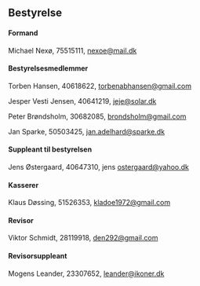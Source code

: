 ## Bestyrelse

#### Formand

Michael Nexø, 75515111, nexoe@mail.dk

#### Bestyrelsesmedlemmer

Torben Hansen, 40618622, torbenabhansen@gmail.com

Jesper Vesti Jensen, 40641219, jeje@solar.dk

Peter Brøndsholm, 30682085, brondsholm@gmail.com

Jan Sparke, 50503425, jan.adelhard@sparke.dk

#### Suppleant til bestyrelsen

Jens Østergaard, 40647310, jens ostergaard@yahoo.dk

#### Kasserer

Klaus Døssing, 51526353, kladoe1972@gmail.com

#### Revisor

Viktor Schmidt, 28119918, den292@gmail.com

#### Revisorsuppleant

Mogens Leander, 23307652, leander@ikoner.dk

